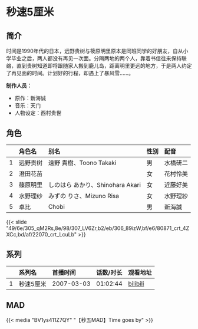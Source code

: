 # 秒速5厘米


## 简介

时间是1990年代的日本，远野贵树与筱原明里原本是同班同学的好朋友，自从小学毕业之后，两人都没有再见一次面。分隔两地的两个人，靠着书信往来保持联络，直到贵树知道即将跟随家人搬到鹿儿岛，距离明里更远的地方，于是两人约定了再见面的时间。计划好的行程，却遇上了暴风雪……。

**制作人员：**
- 原作：新海诚
- 音乐：天门
- 人物设定：西村贵世

## 角色

|     |   角色名   |   别名  | 性别 |  配音  |
|:--- |:------  |:----      |:---  |:--   |
| 1 | 远野贵树 | 遠野 貴樹、Toono Takaki | 男 | 水橋研二 |
| 2 | 澄田花苗 |  | 女 | 花村怜美 |
| 3 | 篠原明里 | しのはら あかり、Shinohara Akari | 女 | 近藤好美 |
| 4 | 水野理纱 | みずの りさ、Mizuno Risa | 女 | 水野理紗 |
| 5 | 卓比 | Chobi | 男 | 新海誠 |

{{< slide "49/6e/305_qM2Rs,8e/98/307_LV6Zr,b2/eb/306_89izW,bf/e6/80871_crt_4ZXCc,bd/af/22070_crt_LcuLb" >}}

## 系列

|     |   系列名   |   首播时间  | 话数/时长  | 观看地址 |
|:---  |:------    |:----      |:---       |:---  |
| 1 | 秒速5厘米 | 2007-03-03 | 01:02:44 | [bilibili](https://www.bilibili.com/bangumi/play/ss2688)  |


## MAD

{{< media  "BV1ys411Z7QY"
"【秒五MAD】Time goes by"  >}}
